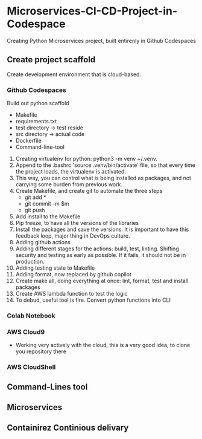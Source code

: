 # Microservices-CI-CD-Project-in-Codespace

Creating Python Microservices project, built entirenly in Github Codespaces

## Create project scaffold
 
 Create development environment that is cloud-based: 
 ### Github Codespaces

 Build out python scaffold 
  * Makefile
  * requirements.txt
  * test directory -> test reside
  * src directory -> actual code
  * Dockerfile
  * Command-line-tool

1) Creating virtualenv for python: python3 -m venv ~/.venv.
2) Append to the .bashrc 'source .venv/bin/activate' file, so that every time the project loads, the virtualenv is activated.
3) This way, you can control what is being installed as packages, and not carrying some burden from previous work.
4) Create Makefile, and create git to automate the three steps
    - git add *
    - git commit -m $m 
    - git push
5) Add install to the Makefile
6) Pip freeze, to have all the versions of the libraries 
7) Install the packages and save the versions. It is important to have this feedback loop, major thing in DevOps culture. 
8) Adding github actions
9) Adding different stages for the actions: build, test, linting. Shifting security and testing as early as possible. If it fails, it should not be in production. 
10) Adding testing state to Makefile
11) Adding format, now replaced by github copilot
12) Create make all, doing everything at once: lint, format, test and install packages
13) Create AWS lambda function to test the logic
14) To debud, useful tool is fire. Convert python functions into CLI 
 ### Colab Notebook
 ### AWS Cloud9
  - Working very actively with the cloud, this is a very good idea, to clone you repository there
 ### AWS CloudShell 

## Command-Lines tool

## Microservices

## Containirez Continious delivary


